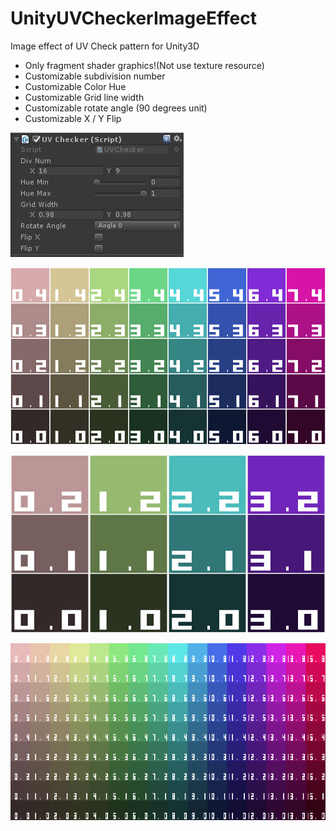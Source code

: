 # UnityUVCheckerImageEffect
Image effect of UV Check pattern for Unity3D

- Only fragment shader graphics!(Not use texture resource)
- Customizable subdivision number
- Customizable Color Hue
- Customizable Grid line width
- Customizable rotate angle (90 degrees unit)
- Customizable X / Y Flip

![image004](Images/image004.jpg)

![image001](Images/image001.jpg)

![image002](Images/image002.jpg)

![image003](Images/image003.jpg)
